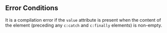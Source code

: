 ## Error Conditions

It is a compilation error if the `value` attribute is present when the content of the element (preceding any `c:catch` and `c:finally` elements) is non-empty.
